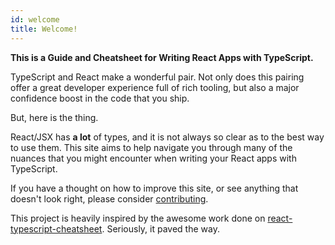 ```yaml
---
id: welcome
title: Welcome!
---
```


**This is a Guide and Cheatsheet for Writing React Apps with TypeScript.**

TypeScript and React make a wonderful pair.
Not only does this pairing offer a great developer experience full of rich tooling, but also a major confidence boost in the code that you ship.

But, here is the thing.

React/JSX has **a lot** of types, and it is not always so clear as to the best way to use them.
This site aims to help navigate you through many of the nuances that you might encounter when writing your React apps with TypeScript.

If you have a thought on how to improve this site, or see anything that doesn't look right, please consider [contributing](contributing).

This project is heavily inspired by the awesome work done on [react-typescript-cheatsheet](https://github.com/typescript-cheatsheets/react-typescript-cheatsheet/). Seriously, it paved the way.
